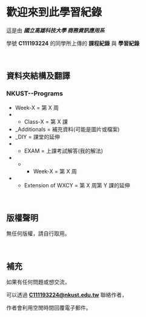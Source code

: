 # 歡迎來到此學習紀錄

這是由 ***國立高雄科技大學 商務資訊應用系***

學號 **C111193224** 的同學所上傳的 **課程紀錄** 與 **學習紀錄**

&emsp;
## 資料夾結構及翻譯

### NKUST--Programs
- Week-X = 第 X 周
- + Class-X = 第 X 課
- _Additionals = 補充資料(可能是圖片或檔案)
- _DIY = 課堂的延伸
- + EXAM = 上課考試解答(我的解法)
- + - Week-X = 第 X 周
- + Extension of WXCY = 第 X 周第 Y 課的延伸

&emsp;
## 版權聲明
無任何版權，請自行取用。

&emsp;
## 補充
如果有任何問題或想交流，

可以透過 **C111193224@nkust.edu.tw** 聯絡作者，

作者會利用空閒時間回覆電子郵件。